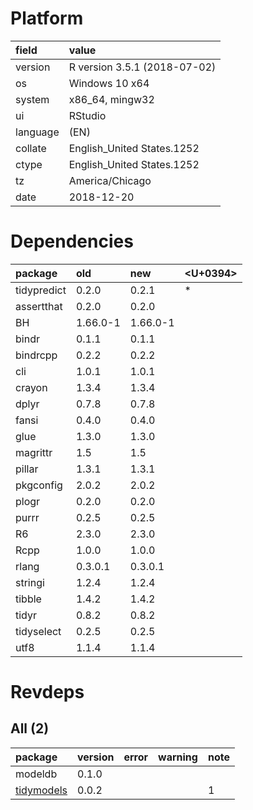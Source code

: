 # Platform

|field    |value                        |
|:--------|:----------------------------|
|version  |R version 3.5.1 (2018-07-02) |
|os       |Windows 10 x64               |
|system   |x86_64, mingw32              |
|ui       |RStudio                      |
|language |(EN)                         |
|collate  |English_United States.1252   |
|ctype    |English_United States.1252   |
|tz       |America/Chicago              |
|date     |2018-12-20                   |

# Dependencies

|package     |old      |new      |<U+0394>  |
|:-----------|:--------|:--------|:--|
|tidypredict |0.2.0    |0.2.1    |*  |
|assertthat  |0.2.0    |0.2.0    |   |
|BH          |1.66.0-1 |1.66.0-1 |   |
|bindr       |0.1.1    |0.1.1    |   |
|bindrcpp    |0.2.2    |0.2.2    |   |
|cli         |1.0.1    |1.0.1    |   |
|crayon      |1.3.4    |1.3.4    |   |
|dplyr       |0.7.8    |0.7.8    |   |
|fansi       |0.4.0    |0.4.0    |   |
|glue        |1.3.0    |1.3.0    |   |
|magrittr    |1.5      |1.5      |   |
|pillar      |1.3.1    |1.3.1    |   |
|pkgconfig   |2.0.2    |2.0.2    |   |
|plogr       |0.2.0    |0.2.0    |   |
|purrr       |0.2.5    |0.2.5    |   |
|R6          |2.3.0    |2.3.0    |   |
|Rcpp        |1.0.0    |1.0.0    |   |
|rlang       |0.3.0.1  |0.3.0.1  |   |
|stringi     |1.2.4    |1.2.4    |   |
|tibble      |1.4.2    |1.4.2    |   |
|tidyr       |0.8.2    |0.8.2    |   |
|tidyselect  |0.2.5    |0.2.5    |   |
|utf8        |1.1.4    |1.1.4    |   |

# Revdeps

## All (2)

|package                              |version |error |warning |note |
|:------------------------------------|:-------|:-----|:-------|:----|
|modeldb                              |0.1.0   |      |        |     |
|[tidymodels](problems.md#tidymodels) |0.0.2   |      |        |1    |


